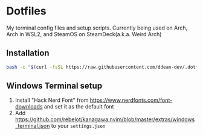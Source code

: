 # Dotfiles

My terminal config files and setup scripts. Currently being used on Arch, Arch in WSL2, and SteamOS on SteamDeck(a.k.a. Weird Arch)

## Installation
```sh
bash -c "$(curl -fsSL https://raw.githubusercontent.com/ddean-dev/.dotfiles/main/install.sh)"
```

## Windows Terminal setup
1. Install "Hack Nerd Font" from https://www.nerdfonts.com/font-downloads and set it as the default font
2. Add https://github.com/rebelot/kanagawa.nvim/blob/master/extras/windows_terminal.json to your `settings.json`
